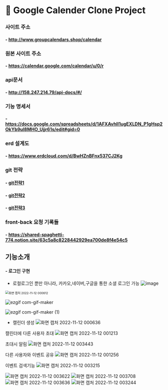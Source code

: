 # 📅 Google Calender Clone Project

### 사이트 주소 
#### - http://www.groupcalendars.shop/calendar

### 원본 사이트 주소
#### - https://calendar.google.com/calendar/u/0/r

### api문서
#### - http://158.247.214.79/api-docs/#/

### 기능 명세서
#### - https://docs.google.com/spreadsheets/d/1AFXAvhII1ugEXLDN_P1gHsp2OkYb9ul8MHO_Ujjr61s/edit#gid=0

### erd 설계도
#### - https://www.erdcloud.com/d/BwHZnBFnx537CJ2Kg

### git 전략
#### - [git전략1](https://shared-spaghetti-774.notion.site/Commit-Message-Convention-f0939e3a810b4f21a70f81b50d3c5e6c)
#### - [git전략2](https://shared-spaghetti-774.notion.site/PR-Convention-e76185a9f06341649e31033814b26ee3)
#### - [git전략3](https://www.notion.so/Workflow-47705ebe076949bd95b5b3182e4b7792)

### front-back 요청 기록들
#### - https://shared-spaghetti-774.notion.site/63c5a8c8228442929ea700de8f4e54c5

## 기능소개

#### - 로그인 구현

* 로컬로그인 뿐만 아니라, 카카오,네이버,구글을 통한 소셜 로그인 가능
![image](https://user-images.githubusercontent.com/77993709/201359576-f360a970-b875-4633-9aeb-10cd3a1fd8cf.png)


<img src="https://user-images.githubusercontent.com/77993709/201381094-13dd9318-d8f0-45aa-a14e-f814c03f8b3e.png" alt="화면 캡처 2022-11-12 000612" style="zoom:67%;" />


![ezgif com-gif-maker](https://user-images.githubusercontent.com/77993709/201381187-01de0c6a-95d7-44fe-966e-125bff3c0841.gif)

![ezgif com-gif-maker (1)](https://user-images.githubusercontent.com/77993709/201381230-b8172577-a13a-4553-a177-5a22a032bd78.gif)



- 캘린더 생성
![화면 캡처 2022-11-12 000636](https://user-images.githubusercontent.com/77993709/201381112-d0cba07d-d0e6-4095-b4c5-f0d385a20cc8.png)

캘린더에 다른 사용자 초대
![화면 캡처 2022-11-12 001213](https://user-images.githubusercontent.com/77993709/201381261-08cbd1a8-b401-444e-ae33-f9ef6b8841b3.png)

초대시 알림
![화면 캡처 2022-11-12 003443](https://user-images.githubusercontent.com/77993709/201381405-7afb6655-4656-4a15-8375-6cf80204cd95.png)


다른 사용자와 이벤트 공유
![화면 캡처 2022-11-12 001256](https://user-images.githubusercontent.com/77993709/201381315-89030b40-0c4b-42cf-bf03-bd6d28fc9999.png)

이벤트 검색기능
![화면 캡처 2022-11-12 003215](https://user-images.githubusercontent.com/77993709/201381546-0321092d-7fbb-4cad-85a6-77fe8bcd90f1.png)


![화면 캡처 2022-11-12 003622](https://user-images.githubusercontent.com/77993709/201381660-ea1ea48b-2106-46ef-ba58-226ed0cc983f.png)
![화면 캡처 2022-11-12 003708](https://user-images.githubusercontent.com/77993709/201381596-30ba0405-d60b-4e4a-beda-a3ea2738af48.png)
![화면 캡처 2022-11-12 003636](https://user-images.githubusercontent.com/77993709/201381583-b5e3a621-5e98-4656-bb78-79bed7bc4f10.png)
![화면 캡처 2022-11-12 003244](https://user-images.githubusercontent.com/77993709/201381624-92062c5c-3f03-4f71-abfe-85209dfdb459.png)

